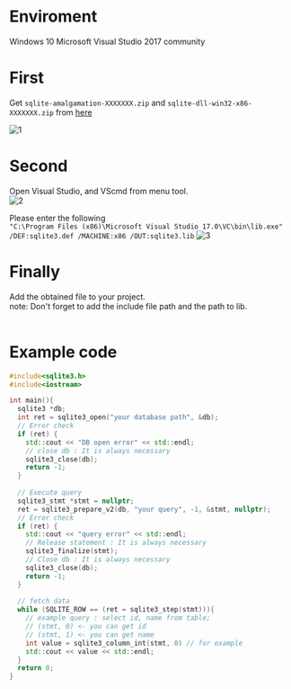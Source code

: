 # Enviroment
Windows 10
Microsoft Visual Studio 2017 community

# First
Get `sqlite-amalgamation-XXXXXXX.zip` and `sqlite-dll-win32-x86-XXXXXXX.zip` from [here](https://www.sqlite.org/download.html)<br>

![1](https://github.com/pto8913/UE4_memo/blob/images/sqlite_detail_1.png)<br>

# Second
Open Visual Studio, and VScmd from menu tool.<br>
![2](https://github.com/pto8913/UE4_memo/blob/images/sqlite_detail_2.png)<br>

Please enter the following <br>
`"C:\Program Files (x86)\Microsoft Visual Studio 17.0\VC\bin\lib.exe" /DEF:sqlite3.def /MACHINE:x86 /OUT:sqlite3.lib`
![3](https://github.com/pto8913/UE4_memo/blob/images/sqlite_detail_3.png)

# Finally
Add the obtained file to your project.<br>
note: Don't forget to add the include file path and the path to lib.<br>
<br>
# Example code

```C++:sample.cpp
#include<sqlite3.h>
#include<iostream>

int main(){
  sqlite3 *db;
  int ret = sqlite3_open("your database path", &db);
  // Error check
  if (ret) {
    std::cout << "DB open error" << std::endl;
    // close db : It is always necessary
    sqlite3_close(db);
    return -1;
  }
  
  // Execute query
  sqlite3_stmt *stmt = nullptr;
  ret = sqlite3_prepare_v2(db, "your query", -1, &stmt, nullptr);
  // Error check
  if (ret) {
    std::cout << "query error" << std::endl;
    // Release statement : It is always necessary
    sqlite3_finalize(stmt);
    // Close db : It is always necessary
    sqlite3_close(db);
    return -1;
  }
  
  // fetch data
  while (SQLITE_ROW == (ret = sqlite3_step(stmt))){
    // example query : select id, name from table;
    // (stmt, 0) <- you can get id
    // (stmt, 1) <- you can get name
    int value = sqlite3_column_int(stmt, 0) // for example
    std::cout << value << std::endl;
  }
  return 0;
}
```
